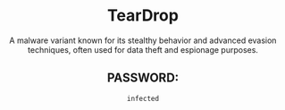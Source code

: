 <div align="center">

# TearDrop

A malware variant known for its stealthy behavior and advanced evasion techniques, often used for data theft and espionage purposes.

## PASSWORD: 

```
infected
```

</div>
